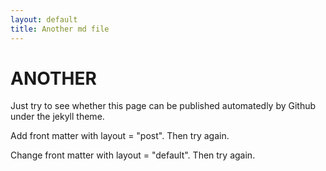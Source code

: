 ```yaml
---
layout: default
title: Another md file
---
```


# ANOTHER

Just try to see whether this page can be published automatedly by Github under the jekyll theme.

Add front matter with layout = "post". Then try again.

Change front matter with layout = "default". Then try again.
